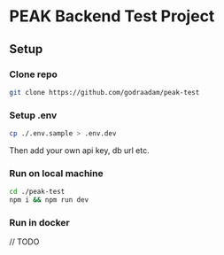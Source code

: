 # PEAK Backend Test Project

## Setup

### Clone repo
```sh
git clone https://github.com/godraadam/peak-test
```

### Setup .env

```sh
cp ./.env.sample > .env.dev
```
Then add your own api key, db url etc.

### Run on local machine

```sh
cd ./peak-test
npm i && npm run dev
```

### Run in docker

// TODO